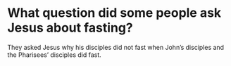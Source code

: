 # What question did some people ask Jesus about fasting?

They asked Jesus why his disciples did not fast when John’s disciples and the Pharisees’ disciples did fast.
